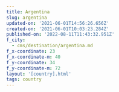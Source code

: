 ```yaml
---
title: Argentina
slug: argentina
updated-on: '2021-06-01T14:56:26.656Z'
created-on: '2021-06-01T10:03:23.284Z'
published-on: '2022-08-11T11:43:32.951Z'
f_city:
  - cms/destination/argentina.md
f_x-coordinate: 23
f_x-coordinate-m: 40
f_y-coordinate: 34
f_y-coordinate-m: 72
layout: '[country].html'
tags: country
---
```



